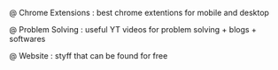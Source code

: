 @ Chrome Extensions :
  best chrome extentions for mobile and desktop

@ Problem Solving :
  useful YT videos for problem solving + blogs + softwares

@ Website :
  styff that can be found for free

